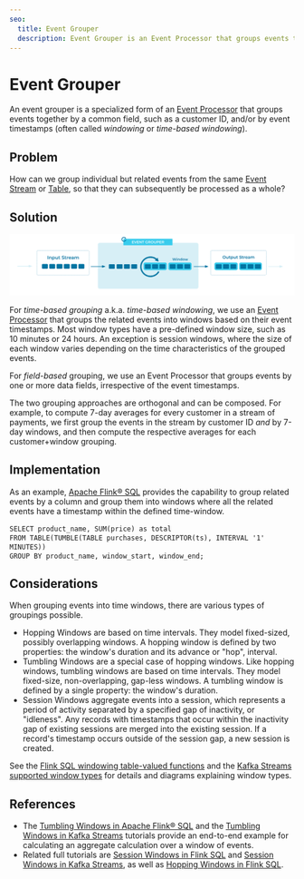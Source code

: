 ```yaml
---
seo:
  title: Event Grouper
  description: Event Grouper is an Event Processor that groups events together by a common attribute in the Event using an Aggregate function.
---
```


# Event Grouper
An event grouper is a specialized form of an [Event Processor](../event-processing/event-processor.md) that groups events together by a common field, such as a customer ID, and/or by event timestamps (often called _windowing_ or _time-based windowing_).

## Problem

How can we group individual but related events from the same [Event Stream](../event-stream/event-stream.md) or [Table](../table/state-table.md), so that they can subsequently be processed as a whole?


## Solution
![event-grouper](../img/event-grouper.svg)

For _time-based grouping_ a.k.a. _time-based windowing_, we use an [Event Processor](../event-processing/event-processor.md) that groups the related events into windows based on their event timestamps. Most window types have a pre-defined window size, such as 10 minutes or 24 hours. An exception is session windows, where the size of each window varies depending on the time characteristics of the grouped events.

For _field-based_ grouping, we use an Event Processor that groups events by one or more data fields, irrespective of the event timestamps.

The two grouping approaches are orthogonal and can be composed. For example, to compute 7-day averages for every customer in a stream of payments, we first group the events in the stream by customer ID _and_ by 7-day windows, and then compute the respective averages for each customer+window grouping.

## Implementation
As an example, [Apache Flink® SQL](https://nightlies.apache.org/flink/flink-docs-stable/docs/dev/table/sql/gettingstarted/) provides the capability to group related events by a column and group them into windows where all the related events have a timestamp within the defined time-window.

```
SELECT product_name, SUM(price) as total
FROM TABLE(TUMBLE(TABLE purchases, DESCRIPTOR(ts), INTERVAL '1' MINUTES))
GROUP BY product_name, window_start, window_end;
```

## Considerations
When grouping events into time windows, there are various types of groupings possible. 

* Hopping Windows are based on time intervals. They model fixed-sized, possibly overlapping windows. A hopping window is defined by two properties: the window's duration and its advance or "hop", interval.
* Tumbling Windows are a special case of hopping windows. Like hopping windows, tumbling windows are based on time intervals. They model fixed-size, non-overlapping, gap-less windows. A tumbling window is defined by a single property: the window's duration.
* Session Windows aggregate events into a session, which represents a period of activity separated by a specified gap of inactivity, or "idleness". Any records with timestamps that occur within the inactivity gap of existing sessions are merged into the existing session. If a record's timestamp occurs outside of the session gap, a new session is created.

See the [Flink SQL windowing table-valued functions](https://nightlies.apache.org/flink/flink-docs-stable/docs/dev/table/sql/queries/window-tvf/) and the [Kafka Streams supported window types](https://docs.confluent.io/platform/current/streams/developer-guide/dsl-api.html#streams-developer-guide-dsl-windowing) for details and diagrams explaining window types.

## References
* The [Tumbling Windows in Apache Flink® SQL](https://developer.confluent.io/confluent-tutorials/tumbling-windows/flinksql/) and the [Tumbling Windows in Kafka Streams](https://developer.confluent.io/confluent-tutorials/tumbling-windows/kstreams/) tutorials provide an end-to-end example for calculating an aggregate calculation over a window of events.
* Related full tutorials are [Session Windows in Flink SQL](https://developer.confluent.io/confluent-tutorials/session-windows/flinksql/) and [Session Windows in Kafka Streams](https://developer.confluent.io/confluent-tutorials/session-windows/kstreams/), as well as [Hopping Windows in Flink SQL](https://developer.confluent.io/confluent-tutorials/hopping-windows/flinksql/).
